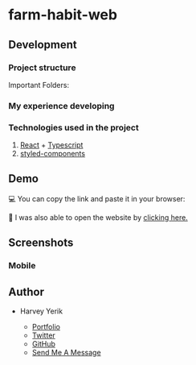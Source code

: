 # farm-habit-web
## Development 
### Project structure

Important Folders:

### My experience developing

### Technologies used in the project

1. [React](https://es.reactjs.org/) + [Typescript](https://www.typescriptlang.org/)
1. [styled-components](https://styled-components.com/)

## Demo 

💻 You can copy the link and paste it in your browser: 

🔗 I was also able to open the website by [clicking here.]()

## Screenshots

### Mobile





## Author

- Harvey Yerik
    
    - [Portfolio](https://portfolio-harvey.netlify.app/)
    - [Twitter](https://twitter.com/yerikhar)
    - [GitHub](https://github.com/YerikAH)
    - [Send Me A Message](https://yerikah.github.io/send-me-a-message/dist/)
